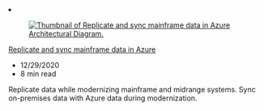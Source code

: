<!-- This file is automatically generated by build/architectures/build_index.py. Any updates will be lost. -->

<!-- markdownlint-disable MD033 -->

<li class="grid-item item-column" data-categories="migration">
<article class="card">
    <div class="card-header has-margin-bottom-none" aria-hidden="true">
        <figure class="image diagram has-height-175 has-overflow-hidden level">
            <a href="/azure/architecture/reference-architectures/migration/sync-mainframe-data-with-azure"><img src="/azure/architecture/browse/thumbs/sync-mainframe-data-with-azure.png" class="diagram" alt="Thumbnail of Replicate and sync mainframe data in Azure Architectural Diagram." data-linktype="relative-path"></a>
        </figure>
    </div>
    <div class="card-content">
        <a class="card-content-title has-margin-top-none" href="/azure/architecture/reference-architectures/migration/sync-mainframe-data-with-azure">
            <p>Replicate and sync mainframe data in Azure</p>
        </a>
        <ul class="card-content-metadata">
            <li>12/29/2020</li>
            <li>8 min read</li>
        </ul>
        <p class="card-content-description">Replicate data while modernizing mainframe and midrange systems. Sync on-premises data with Azure data during modernization.</p>
        <div class="bottom-to-top-fade is-hidden-mobile"></div>
    </div>
</article>
</li>